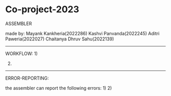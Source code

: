 # Co-project-2023

ASSEMBLER

made by:      Mayank Kankheria(2022286)
              Kashvi Panvanda(2022245)
              Aditri Paweria(2022027)
              Chaitanya Dhruv Sahu(2022139)

*********************************************************************************************************************************************************************

WORKFLOW:
1)

2)












*********************************************************************************************************************************************************************

ERROR-REPORTING:

the assembler can report the following errors:
1)
2)
